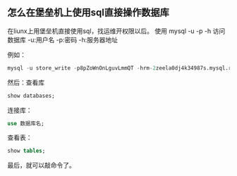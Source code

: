 ## 怎么在堡垒机上使用sql直接操作数据库

在liunx上用堡垒机直接使用sql，找运维开权限以后。
使用  mysql -u -p -h 访问数据库
-u:用户名
-p:密码
-h:服务器地址

例如：
``` sql
mysql -u store_write -p8pZoWnOnLguvLmmQT -hrm-2zeela0dj4k34987s.mysql.rds.aliyuncs.com  
```
然后：查看库
``` sql
show databases;
```

连接库：
``` sql
use 数据库名;
```

查看表：
``` sql
show tables;
```

最后，就可以敲命令了。


